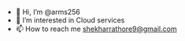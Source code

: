 - 👋 Hi, I’m @arms256
- 👀 I’m interested in Cloud services
- 📫 How to reach me shekharrathore9@gmail.com

<!---
arms256/arms256 is a ✨ special ✨ repository because its `README.md` (this file) appears on your GitHub profile.
You can click the Preview link to take a look at your changes.
--->
